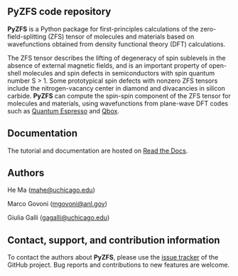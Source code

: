## **PyZFS** code repository

**PyZFS** is a Python package for first-principles calculations of the zero-field-splitting (ZFS) tensor of molecules and materials based on wavefunctions obtained from density functional theory (DFT) calculations. 

The ZFS tensor describes the lifting of degeneracy of spin sublevels in the absence of external magnetic fields, and is an important property of open-shell molecules and spin defects in semiconductors with spin quantum number S > 1.
Some prototypical spin defects with nonzero ZFS tensors include the nitrogen-vacancy center in diamond and divacancies in silicon carbide.
**PyZFS** can compute the spin-spin component of the ZFS tensor for molecules and materials, using wavefunctions from plane-wave DFT codes such as [Quantum Espresso](https://www.quantum-espresso.org/) and [Qbox](http://qboxcode.org/).

Documentation
------------

The tutorial and documentation are hosted on [Read the Docs](https://pyzfs-doc.readthedocs.io/en/latest/).

Authors
------------
He Ma (mahe@uchicago.edu)

Marco Govoni (mgovoni@anl.gov)

Giulia Galli (gagalli@uchicago.edu)

Contact, support, and contribution information
----------------------------------------------

To contact the authors about **PyZFS**, please use the [issue tracker](https://github.com/hema-ted/pyzfs/issues) of the GitHub project. Bug reports and contributions to new features are welcome.
